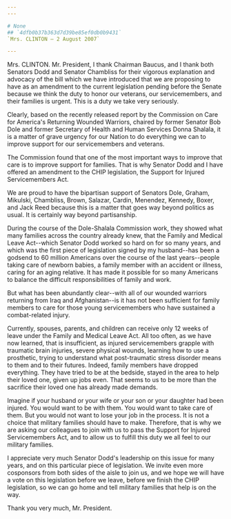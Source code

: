 ```yaml
---
---

# None
## `4dfb0b37b363d7d39be85ef0db0b9431`
`Mrs. CLINTON — 2 August 2007`

---
```



Mrs. CLINTON. Mr. President, I thank Chairman Baucus, and I thank 
both Senators Dodd and Senator Chambliss for their vigorous explanation 
and advocacy of the bill which we have introduced that we are proposing 
to have as an amendment to the current legislation pending before the 
Senate because we think the duty to honor our veterans, our 
servicemembers, and their families is urgent. This is a duty we take 
very seriously.

Clearly, based on the recently released report by the Commission on 
Care for America's Returning Wounded Warriors, chaired by former 
Senator Bob Dole and former Secretary of Health and Human Services 
Donna Shalala, it is a matter of grave urgency for our Nation to do 
everything we can to improve support for our servicemembers and 
veterans.

The Commission found that one of the most important ways to improve 
that care is to improve support for families. That is why Senator Dodd 
and I have offered an amendment to the CHIP legislation, the Support 
for Injured Servicemembers Act.

We are proud to have the bipartisan support of Senators Dole, Graham, 
Mikulski, Chambliss, Brown, Salazar, Cardin, Menendez, Kennedy, Boxer, 
and Jack Reed because this is a matter that goes way beyond politics as 
usual. It is certainly way beyond partisanship.

During the course of the Dole-Shalala Commission work, they showed 
what many families across the country already knew, that the Family and 
Medical Leave Act--which Senator Dodd worked so hard on for so many 
years, and which was the first piece of legislation signed by my 
husband--has been a godsend to 60 million Americans over the course of 
the last years--people taking care of newborn babies, a family member 
with an accident or illness, caring for an aging relative. It has made 
it possible for so many Americans to balance the difficult 
responsibilities of family and work.

But what has been abundantly clear--with all of our wounded warriors 
returning from Iraq and Afghanistan--is it has not been sufficient for 
family members to care for those young servicemembers who have 
sustained a combat-related injury.

Currently, spouses, parents, and children can receive only 12 weeks 
of leave under the Family and Medical Leave Act. All too often, as we 
have now learned, that is insufficient, as injured servicemembers 
grapple with traumatic brain injuries, severe physical wounds, learning 
how to use a prosthetic, trying to understand what post-traumatic 
stress disorder means to them and to their futures. Indeed, family 
members have dropped everything. They have tried to be at the bedside, 
stayed in the area to help their loved one, given up jobs even. That 
seems to us to be more than the sacrifice their loved one has already 
made demands.

Imagine if your husband or your wife or your son or your daughter had 
been injured. You would want to be with them. You would want to take 
care of them. But you would not want to lose your job in the process. 
It is not a choice that military families should have to make. 
Therefore, that is why we are asking our colleagues to join with us to 
pass the Support for Injured Servicemembers Act, and to allow us to 
fulfill this duty we all feel to our military families.

I appreciate very much Senator Dodd's leadership on this issue for 
many years, and on this particular piece of legislation. We invite even 
more cosponsors from both sides of the aisle to join us, and we hope we 
will have a vote on this legislation before we leave, before we finish 
the CHIP legislation, so we can go home and tell military families that 
help is on the way.

Thank you very much, Mr. President.